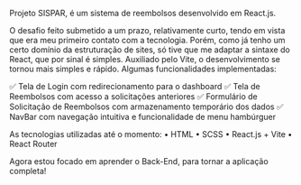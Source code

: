 Projeto SISPAR, é um sistema de reembolsos desenvolvido em React.js. 

O desafio feito submetido a um prazo, relativamente curto, tendo em vista que era meu primeiro contato com a tecnologia. Porém, como já tenho um certo domínio da estruturação de sites, só tive que me adaptar a sintaxe do React, que por sinal é simples. Auxiliado pelo Vite, o desenvolvimento se tornou mais simples e rápido.
Algumas funcionalidades implementadas:

✅ Tela de Login com redirecionamento para o dashboard
✅ Tela de Reembolsos com acesso a solicitações anteriores
✅ Formulário de Solicitação de Reembolsos com armazenamento temporário dos dados
✅ NavBar com navegação intuitiva e funcionalidade de menu hambúrguer

As tecnologias utilizadas até o momento:
•	HTML
•	SCSS
•	React.js + Vite
•	React Router

Agora estou focado em aprender o Back-End, para tornar a aplicação completa!
